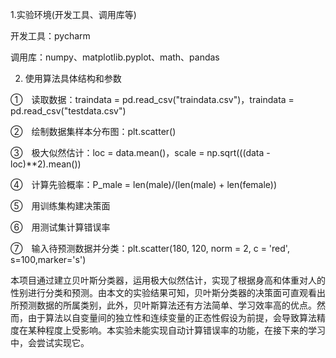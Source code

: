 

1.实验环境(开发工具、调用库等)



开发工具：pycharm



调用库：numpy、matplotlib.pyplot、math、pandas



2.  使用算法具体结构和参数



①　读取数据：traindata = pd.read_csv("traindata.csv")，traindata = pd.read_csv("testdata.csv")

②　绘制数据集样本分布图：plt.scatter()



③　极大似然估计：loc =
data.mean()，scale = np.sqrt(((data - loc)**2).mean())



④　计算先验概率：P_male =
len(male)/(len(male) + len(female))



⑤　用训练集构建决策面



⑥　用测试集计算错误率



⑦　输入待预测数据并分类：plt.scatter(180, 120, norm = 2, c = 'red', s=100,marker='s')








本项目通过建立贝叶斯分类器，运用极大似然估计，实现了根据身高和体重对人的性别进行分类和预测。由本文的实验结果可知，贝叶斯分类器的决策面可直观看出所预测数据的所属类别，此外，贝叶斯算法还有方法简单、学习效率高的优点。然而，由于算法以自变量间的独立性和连续变量的正态性假设为前提，会导致算法精度在某种程度上受影响。本实验未能实现自动计算错误率的功能，在接下来的学习中，会尝试实现它。



 




